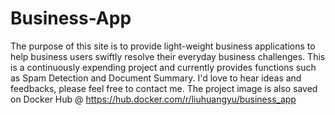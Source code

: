 # Business-App

The purpose of this site is to provide light-weight business applications to help business users swiftly resolve their everyday business challenges. This is a continuously expending project and currently provides functions such as Spam Detection and Document Summary. I'd love to hear ideas and feedbacks, please feel free to contact me.
The project image is also saved on Docker Hub @ https://hub.docker.com/r/liuhuangyu/business_app
